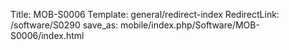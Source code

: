 Title: MOB-S0006
Template: general/redirect-index
RedirectLink: /software/S0290
save_as: mobile/index.php/Software/MOB-S0006/index.html